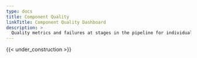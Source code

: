 ```yaml
---
type: docs
title: Component Quality
linkTitle: Component Quality Dashboard
description: >
  Quality metrics and failures at stages in the pipeline for individual components
---
```


{{< under_construction >}}